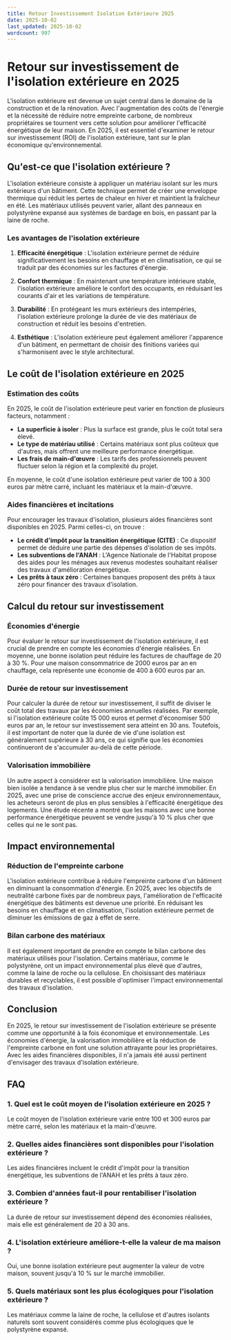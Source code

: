 ```yaml
---
title: Retour Investissement Isolation Extérieure 2025
date: 2025-10-02
last_updated: 2025-10-02
wordcount: 997
---
```


# Retour sur investissement de l'isolation extérieure en 2025

L'isolation extérieure est devenue un sujet central dans le domaine de la construction et de la rénovation. Avec l'augmentation des coûts de l'énergie et la nécessité de réduire notre empreinte carbone, de nombreux propriétaires se tournent vers cette solution pour améliorer l'efficacité énergétique de leur maison. En 2025, il est essentiel d'examiner le retour sur investissement (ROI) de l'isolation extérieure, tant sur le plan économique qu'environnemental.

## Qu'est-ce que l'isolation extérieure ?

L'isolation extérieure consiste à appliquer un matériau isolant sur les murs extérieurs d'un bâtiment. Cette technique permet de créer une enveloppe thermique qui réduit les pertes de chaleur en hiver et maintient la fraîcheur en été. Les matériaux utilisés peuvent varier, allant des panneaux en polystyrène expansé aux systèmes de bardage en bois, en passant par la laine de roche.

### Les avantages de l'isolation extérieure

1. **Efficacité énergétique** : L'isolation extérieure permet de réduire significativement les besoins en chauffage et en climatisation, ce qui se traduit par des économies sur les factures d'énergie.
   
2. **Confort thermique** : En maintenant une température intérieure stable, l'isolation extérieure améliore le confort des occupants, en réduisant les courants d'air et les variations de température.

3. **Durabilité** : En protégeant les murs extérieurs des intempéries, l'isolation extérieure prolonge la durée de vie des matériaux de construction et réduit les besoins d'entretien.

4. **Esthétique** : L'isolation extérieure peut également améliorer l'apparence d'un bâtiment, en permettant de choisir des finitions variées qui s'harmonisent avec le style architectural.

## Le coût de l'isolation extérieure en 2025

### Estimation des coûts

En 2025, le coût de l'isolation extérieure peut varier en fonction de plusieurs facteurs, notamment :

- **La superficie à isoler** : Plus la surface est grande, plus le coût total sera élevé.
- **Le type de matériau utilisé** : Certains matériaux sont plus coûteux que d'autres, mais offrent une meilleure performance énergétique.
- **Les frais de main-d'œuvre** : Les tarifs des professionnels peuvent fluctuer selon la région et la complexité du projet.

En moyenne, le coût d'une isolation extérieure peut varier de 100 à 300 euros par mètre carré, incluant les matériaux et la main-d'œuvre.

### Aides financières et incitations

Pour encourager les travaux d'isolation, plusieurs aides financières sont disponibles en 2025. Parmi celles-ci, on trouve :

- **Le crédit d'impôt pour la transition énergétique (CITE)** : Ce dispositif permet de déduire une partie des dépenses d'isolation de ses impôts.
- **Les subventions de l'ANAH** : L'Agence Nationale de l'Habitat propose des aides pour les ménages aux revenus modestes souhaitant réaliser des travaux d'amélioration énergétique.
- **Les prêts à taux zéro** : Certaines banques proposent des prêts à taux zéro pour financer des travaux d'isolation.

## Calcul du retour sur investissement

### Économies d'énergie

Pour évaluer le retour sur investissement de l'isolation extérieure, il est crucial de prendre en compte les économies d'énergie réalisées. En moyenne, une bonne isolation peut réduire les factures de chauffage de 20 à 30 %. Pour une maison consommatrice de 2000 euros par an en chauffage, cela représente une économie de 400 à 600 euros par an.

### Durée de retour sur investissement

Pour calculer la durée de retour sur investissement, il suffit de diviser le coût total des travaux par les économies annuelles réalisées. Par exemple, si l'isolation extérieure coûte 15 000 euros et permet d'économiser 500 euros par an, le retour sur investissement sera atteint en 30 ans. Toutefois, il est important de noter que la durée de vie d'une isolation est généralement supérieure à 30 ans, ce qui signifie que les économies continueront de s'accumuler au-delà de cette période.

### Valorisation immobilière

Un autre aspect à considérer est la valorisation immobilière. Une maison bien isolée a tendance à se vendre plus cher sur le marché immobilier. En 2025, avec une prise de conscience accrue des enjeux environnementaux, les acheteurs seront de plus en plus sensibles à l'efficacité énergétique des logements. Une étude récente a montré que les maisons avec une bonne performance énergétique peuvent se vendre jusqu'à 10 % plus cher que celles qui ne le sont pas.

## Impact environnemental

### Réduction de l'empreinte carbone

L'isolation extérieure contribue à réduire l'empreinte carbone d'un bâtiment en diminuant la consommation d'énergie. En 2025, avec les objectifs de neutralité carbone fixés par de nombreux pays, l'amélioration de l'efficacité énergétique des bâtiments est devenue une priorité. En réduisant les besoins en chauffage et en climatisation, l'isolation extérieure permet de diminuer les émissions de gaz à effet de serre.

### Bilan carbone des matériaux

Il est également important de prendre en compte le bilan carbone des matériaux utilisés pour l'isolation. Certains matériaux, comme le polystyrène, ont un impact environnemental plus élevé que d'autres, comme la laine de roche ou la cellulose. En choisissant des matériaux durables et recyclables, il est possible d'optimiser l'impact environnemental des travaux d'isolation.

## Conclusion

En 2025, le retour sur investissement de l'isolation extérieure se présente comme une opportunité à la fois économique et environnementale. Les économies d'énergie, la valorisation immobilière et la réduction de l'empreinte carbone en font une solution attrayante pour les propriétaires. Avec les aides financières disponibles, il n'a jamais été aussi pertinent d'envisager des travaux d'isolation extérieure.

## FAQ

### 1. Quel est le coût moyen de l'isolation extérieure en 2025 ?

Le coût moyen de l'isolation extérieure varie entre 100 et 300 euros par mètre carré, selon les matériaux et la main-d'œuvre.

### 2. Quelles aides financières sont disponibles pour l'isolation extérieure ?

Les aides financières incluent le crédit d'impôt pour la transition énergétique, les subventions de l'ANAH et les prêts à taux zéro.

### 3. Combien d'années faut-il pour rentabiliser l'isolation extérieure ?

La durée de retour sur investissement dépend des économies réalisées, mais elle est généralement de 20 à 30 ans.

### 4. L'isolation extérieure améliore-t-elle la valeur de ma maison ?

Oui, une bonne isolation extérieure peut augmenter la valeur de votre maison, souvent jusqu'à 10 % sur le marché immobilier.

### 5. Quels matériaux sont les plus écologiques pour l'isolation extérieure ?

Les matériaux comme la laine de roche, la cellulose et d'autres isolants naturels sont souvent considérés comme plus écologiques que le polystyrène expansé.